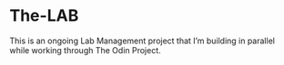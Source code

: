 # The-LAB
This is an ongoing Lab Management project that I’m building in parallel while working through The Odin Project.
